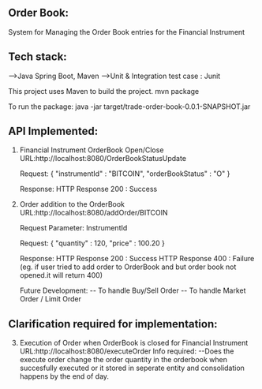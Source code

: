 Order Book:
----------

System for Managing the Order Book entries for the Financial Instrument

Tech stack:
-----------
-->Java Spring Boot, Maven 
-->Unit & Integration test case : Junit

This project uses Maven to build the project.
mvn package

To run the package:
java -jar target/trade-order-book-0.0.1-SNAPSHOT.jar

API Implemented:
---------------

1. Financial Instrument OrderBook Open/Close
      URL:http://localhost:8080/OrderBookStatusUpdate
      
      Request:
         {
	         "instrumentId" : "BITCOIN",
	         "orderBookStatus" : "O"
         }
	 
     Response: 
         HTTP Response 200 : Success

2. Order addition to the OrderBook
    URL:http://localhost:8080/addOrder/BITCOIN
    
    Request Parameter: InstrumentId
    
    Request:
       {
	     "quantity" : 120,
	     "price" : 100.20
       }
       
    Response:
        HTTP Response 200 : Success
        HTTP Response 400 : Failure
                     (eg. if user tried to add order to OrderBook and but order book not opened.it will return 400)
                     
    Future Development:
          -- To handle Buy/Sell Order
          -- To handle Market Order / Limit Order

Clarification required for implementation:
----------------------------------------
3. Execution of Order when OrderBook is closed for Financial Instrument
URL:http://localhost:8080/executeOrder
    Info required: 
    --Does the execute order change the order quantity in the orderbook when succesfully executed
    or it stored in seperate entity and consolidation happens by the end of day.
    
              
    
    
     
